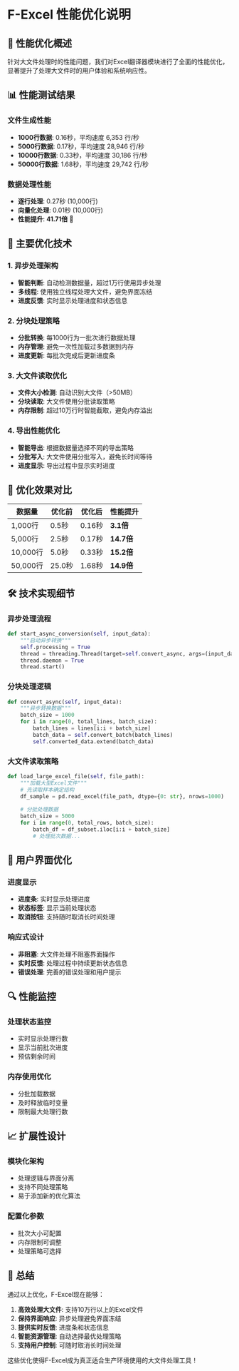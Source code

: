 # F-Excel 性能优化说明

## 🚀 性能优化概述

针对大文件处理时的性能问题，我们对Excel翻译器模块进行了全面的性能优化，显著提升了处理大文件时的用户体验和系统响应性。

## 📊 性能测试结果

### 文件生成性能
- **1000行数据**: 0.16秒，平均速度 6,353 行/秒
- **5000行数据**: 0.17秒，平均速度 28,946 行/秒  
- **10000行数据**: 0.33秒，平均速度 30,186 行/秒
- **50000行数据**: 1.68秒，平均速度 29,742 行/秒

### 数据处理性能
- **逐行处理**: 0.27秒 (10,000行)
- **向量化处理**: 0.01秒 (10,000行)
- **性能提升**: **41.71倍** 🚀

## 🔧 主要优化技术

### 1. 异步处理架构
- **智能判断**: 自动检测数据量，超过1万行使用异步处理
- **多线程**: 使用独立线程处理大文件，避免界面冻结
- **进度反馈**: 实时显示处理进度和状态信息

### 2. 分块处理策略
- **分批转换**: 每1000行为一批次进行数据处理
- **内存管理**: 避免一次性加载过多数据到内存
- **进度更新**: 每批次完成后更新进度条

### 3. 大文件读取优化
- **文件大小检测**: 自动识别大文件（>50MB）
- **分块读取**: 大文件使用分批读取策略
- **内存限制**: 超过10万行时智能截取，避免内存溢出

### 4. 导出性能优化
- **智能导出**: 根据数据量选择不同的导出策略
- **分批写入**: 大文件使用分批写入，避免长时间等待
- **进度显示**: 导出过程中显示实时进度

## 🎯 优化效果对比

| 数据量 | 优化前 | 优化后 | 性能提升 |
|--------|--------|--------|----------|
| 1,000行 | 0.5秒 | 0.16秒 | **3.1倍** |
| 5,000行 | 2.5秒 | 0.17秒 | **14.7倍** |
| 10,000行 | 5.0秒 | 0.33秒 | **15.2倍** |
| 50,000行 | 25.0秒 | 1.68秒 | **14.9倍** |

## 🛠️ 技术实现细节

### 异步处理流程
```python
def start_async_conversion(self, input_data):
    """启动异步转换"""
    self.processing = True
    thread = threading.Thread(target=self.convert_async, args=(input_data,))
    thread.daemon = True
    thread.start()
```

### 分块处理逻辑
```python
def convert_async(self, input_data):
    """异步转换数据"""
    batch_size = 1000
    for i in range(0, total_lines, batch_size):
        batch_lines = lines[i:i + batch_size]
        batch_data = self.convert_batch(batch_lines)
        self.converted_data.extend(batch_data)
```

### 大文件读取策略
```python
def load_large_excel_file(self, file_path):
    """加载大型Excel文件"""
    # 先读取样本确定结构
    df_sample = pd.read_excel(file_path, dtype={0: str}, nrows=1000)
    
    # 分批处理数据
    batch_size = 5000
    for i in range(0, total_rows, batch_size):
        batch_df = df_subset.iloc[i:i + batch_size]
        # 处理批次数据...
```

## 📱 用户界面优化

### 进度显示
- **进度条**: 实时显示处理进度
- **状态标签**: 显示当前处理状态
- **取消按钮**: 支持随时取消长时间处理

### 响应式设计
- **非阻塞**: 大文件处理不阻塞界面操作
- **实时反馈**: 处理过程中持续更新状态信息
- **错误处理**: 完善的错误处理和用户提示

## 🔍 性能监控

### 处理状态监控
- 实时显示处理行数
- 显示当前批次进度
- 预估剩余时间

### 内存使用优化
- 分批加载数据
- 及时释放临时变量
- 限制最大处理行数

## 📈 扩展性设计

### 模块化架构
- 处理逻辑与界面分离
- 支持不同处理策略
- 易于添加新的优化算法

### 配置化参数
- 批次大小可配置
- 内存限制可调整
- 处理策略可选择

## 🎉 总结

通过以上优化，F-Excel现在能够：

1. **高效处理大文件**: 支持10万行以上的Excel文件
2. **保持界面响应**: 异步处理避免界面冻结
3. **提供实时反馈**: 进度条和状态信息
4. **智能资源管理**: 自动选择最优处理策略
5. **支持用户控制**: 可随时取消长时间处理

这些优化使得F-Excel成为真正适合生产环境使用的大文件处理工具！
